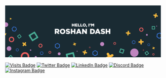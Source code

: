 [![Roshan's GitHub Banner](./assets/banner.jpg)](https://roshandash.ml)

[![Visits Badge](https://badges.pufler.dev/visits/roshan1337d/roshan1337d)](https://roshandash.ml)
[![Twitter Badge](https://img.shields.io/badge/Twitter-Page?style=flat&logo=twitter&logoColor=white&color=1CA2F1)](https://twitter.com/roshan1337d)
[![LinkedIn Badge](https://img.shields.io/badge/LinkedIn-Page?style=flat&logo=linkedin&logoColor=white&color=0E76A8)](https://www.linkedin.com/in/roshan-dash-29778a223/)
[![Discord Badge](https://img.shields.io/badge/Discord-Page?style=flat&logo=discord&logoColor=white&color=4169E1)](https://discordapp.com/users/415490428721168384)
[![Instagram Badge](https://img.shields.io/badge/Instagram-Page?style=flat&logo=instagram&logoColor=white&color=DD2A7B)](https://www.instagram.com/roshan1337d/)
